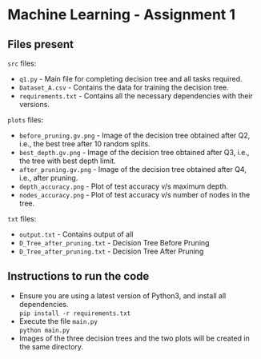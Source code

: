 # Machine Learning - Assignment 1

## Files present  

`src` files:  
- `q1.py` - Main file for completing decision tree and all tasks required.
- `Dataset_A.csv` - Contains the data for training the decision tree.
- `requirements.txt` - Contains all the necessary dependencies with their versions.

`plots` files:  
- `before_pruning.gv.png` - Image of the decision tree obtained after Q2, i.e., the best tree after 10 random splits.
- `best_depth.gv.png` - Image of the decision tree obtained after Q3, i.e., the tree with best depth limit.
- `after_pruning.gv.png` - Image of the decision tree obtained after Q4, i.e., after pruning.
- `depth_accuracy.png` - Plot of test accuracy v/s maximum depth.
- `nodes_accuracy.png` - Plot of test accuracy v/s number of nodes in the tree.

`txt` files:  
- `output.txt` - Contains output of all 
- `D_Tree_after_pruning.txt` - Decision Tree Before Pruning
- `D_Tree_after_pruning.txt` - Decision Tree After Pruning



## Instructions to run the code

- Ensure you are using a latest version of Python3, and install all dependencies.  
`pip install -r requirements.txt`
- Execute the file `main.py`  
`python main.py`
- Images of the three decision trees and the two plots will be created in the same directory.
